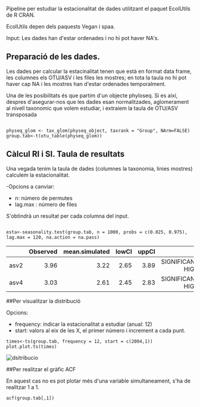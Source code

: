 Pipeline per estudiar la estacionalitat de dades utilitzant el paquet EcolUtils de R CRAN.

EcolUtils depen dels paquests Vegan i spaa.

Input: Les dades han d'estar ordenades i no hi pot haver NA's.

## Preparació de les dades.

Les dades per calcular la estacinalitat tenen que està en format data frame, les columnes els OTU/ASV i les files les mostres; en tota la taula no hi pot haver cap NA i les mostres han d'estar ordenades temporalment.

Una de les posibilitats és que partim d'un objecte phyloseq. Si es així, despres d'asegurar-nos que les dades esan normalitzades, aglomerament al nivell taxonomic que volem estudiar, i extraiem la taula de OTU/ASV transposada

```{r}

physeq_glom <- tax_glom(physeq_object, taxrank = "Group", NArm=FALSE)
group.tab<-t(otu_table(physeq_glom))

```

## Càlcul RI i SI. Taula de resultats 
Una vegada tenim la taula de dades (columnes la taxonomia, linies mostres) calculem la estacionalitat.

-Opcions a canviar:
* n: número de permutes
* lag.max : número de files

S'obtindrà un resultat per cada columna del input.

```{r}

esta<-seasonality.test(group.tab, n = 1000, probs = c(0.025, 0.975),  lag.max = 120, na.action = na.pass)

```
|      | Observed | mean.simulated | lowCI | uppCI |sign |
| -----|---------:| -----:|-------------:| -----:|-----:|
| asv2 | 3.96 | 3.22 | 2.65 | 3.89 | SIGNIFICANTLY HIGHER |
| asv4 | 3.03 | 2.61 | 2.45 | 2.83 | SIGNIFICANTLY HIGHER |

##Per visualitzar la distribució 

Opcions:
* frequency: indicar la estacionalitat a estudiar (anual: 12)
* start: valors al eix de les X, el primer número i increment a cada punt.

```{r}
times<-ts(group.tab, frequency = 12, start = c(2004,1))
plot.plot.ts(times)
```
![dsitribucio](https://user-images.githubusercontent.com/25608100/124014014-472f0700-d9e3-11eb-9aab-17f68a531e84.png)

##Per realitzar el gràfic ACF

En aquest cas no es pot plotar més d'una variable simultaneament, s'ha de realitzar 1 a 1.

```{r}
acf(group.tab[,1])
```
